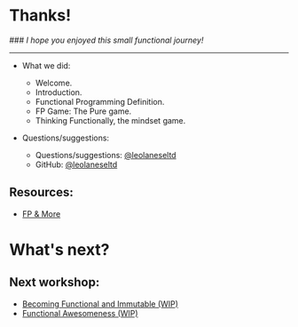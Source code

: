 # Thanks!

### _I hope you enjoyed this small functional journey!_

***
+ What we did:
  * Welcome. 
  * Introduction.
  * Functional Programming Definition.
  * FP Game: The Pure game.
  * Thinking Functionally, the mindset game. 

+ Questions/suggestions:
  - Questions/suggestions: [@leolaneseltd](https://twitter.com/leolaneseltd "@leolaneseltd")
  - GitHub: [@leolaneseltd](https://github.com/leolanese/FP "Functional mindset") 

## Resources: 
 * [FP & More](https://github.com/leolanese/Open-Source-JS-Resources "Open-Source-JS-Resources")

# What's next?
## Next workshop:
 * [Becoming Functional and Immutable (WIP)](https://github.com/leolanese/ "Becoming Functional and Immutable (WIP)")
 * [Functional Awesomeness (WIP)](https://github.com/leolanese/ "Functional Awesomeness (WIP)")


  
